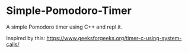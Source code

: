 # Simple-Pomodoro-Timer
A simple Pomodoro timer using C++ and repl.it.

Inspired by this: https://www.geeksforgeeks.org/timer-c-using-system-calls/
